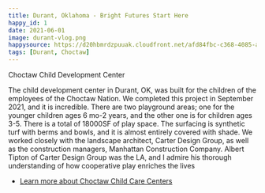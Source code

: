 ```yaml
---
title: Durant, Oklahoma - Bright Futures Start Here
happy_id: 1
date: 2021-06-01
image: durant-vlog.png
happysource: https://d20hbmrdzpuuak.cloudfront.net/afd84fbc-c368-4085-a423-b4d4a5240748/AppleHLS1/durant.m3u8
tags: [Durant, Choctaw]
---
```



Choctaw Child Development Center

The child development center in Durant, OK, was built for the children of the employees of the Choctaw Nation. We completed this project in September 2021, and it is incredible. There are two playground areas; one for the younger children ages 6 mo-2 years, and the other one is for children ages 3-5. There is a total of 18000SF of play space. The surfacing is synthetic turf with berms and bowls, and it is almost entirely covered with shade. We worked closely with the landscape architect, Carter Design Group, as well as the construction managers, Manhattan Construction Company. Albert Tipton of Carter Design Group was the LA, and I admire his thorough understanding of how cooperative play enriches the lives



* [Learn more about Choctaw Child Care Centers](https://www.choctawnation.com/Child-Care-Centers)
